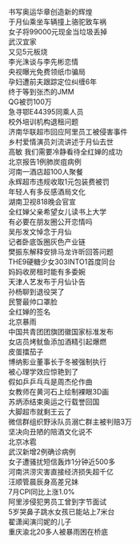 书写奥运华章创造新的辉煌  
于月仙乘坐车辆撞上骆驼致车祸  
女子将99000元现金当垃圾丢掉  
武汉宜家  
又见5元板烧  
李光洙谈与李先彬恋情  
央视曝光免费领纸巾骗局  
孕妇遭前夫跟踪定位纠缠6年  
终于等到张杰的JMM  
QG被罚100万  
急寻鄂E44395同乘人员  
校外培训机构退租问题  
济南华联超市回应阿里员工被侵害事件  
乡村爱情演员刘流讲述于月仙去世  
高敏 我们需要冷静看待全红婵的成功  
北京报告1例肺炭疽病例  
河南一酒店超100人聚餐  
永辉超市违规收取1元包装费被罚  
年轻人有多反感酒局文化  
湖南卫视818晚会官宣  
全红婵父亲希望女儿读书上大学  
有必要在朋友圈公开恋情吗  
吴彤发文悼念于月仙  
记者卧底饭圈灰色产业链  
樊振东解释安排马龙许昕回答问题  
THE9硬糖少女303INTO1首度同台  
妈妈收房租时能有多委婉  
天津人艺发布于月仙讣告  
孙杨聊到退役哭了  
民警最帅口罩脸  
全红婵的签名  
北京暴雨  
中国共青团团旗团徽国家标准发布  
女店员烤鱿鱼添加酒精引起爆燃  
皮蛋擂茄子  
博纳影业董事长于冬被强制执行  
被心理学效应惊艳到了  
假如乒乒乓乓是周杰伦作曲  
女教师在黄河石上绘制裸眼3D画  
苏炳添结束奥运之行载誉回国  
大脚超市就剩王云了  
微信群组织野泳队员溺亡群主被判赔3万  
坚决向丑陋的陪酒文化说不  
北京冰雹  
武汉新增2例确诊病例  
女子遭骚扰短信轰炸1分钟近500多  
河南洪涝灾害直接经济损失超千亿  
汪顺管晨辰身高差兄妹  
7月CPI同比上涨1.0%  
阿里涉侵犯男员工曾到字节面试  
5岁哭鼻子跳水女孩已能站上7米台  
翟潇闻演闫妮的儿子  
重庆渝北20多人被暴雨困在桥底  
